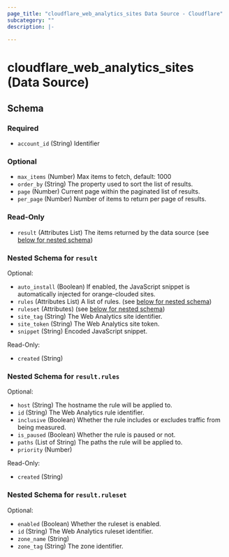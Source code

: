 ```yaml
---
page_title: "cloudflare_web_analytics_sites Data Source - Cloudflare"
subcategory: ""
description: |-
  
---
```


# cloudflare_web_analytics_sites (Data Source)




<!-- schema generated by tfplugindocs -->
## Schema

### Required

- `account_id` (String) Identifier

### Optional

- `max_items` (Number) Max items to fetch, default: 1000
- `order_by` (String) The property used to sort the list of results.
- `page` (Number) Current page within the paginated list of results.
- `per_page` (Number) Number of items to return per page of results.

### Read-Only

- `result` (Attributes List) The items returned by the data source (see [below for nested schema](#nestedatt--result))

<a id="nestedatt--result"></a>
### Nested Schema for `result`

Optional:

- `auto_install` (Boolean) If enabled, the JavaScript snippet is automatically injected for orange-clouded sites.
- `rules` (Attributes List) A list of rules. (see [below for nested schema](#nestedatt--result--rules))
- `ruleset` (Attributes) (see [below for nested schema](#nestedatt--result--ruleset))
- `site_tag` (String) The Web Analytics site identifier.
- `site_token` (String) The Web Analytics site token.
- `snippet` (String) Encoded JavaScript snippet.

Read-Only:

- `created` (String)

<a id="nestedatt--result--rules"></a>
### Nested Schema for `result.rules`

Optional:

- `host` (String) The hostname the rule will be applied to.
- `id` (String) The Web Analytics rule identifier.
- `inclusive` (Boolean) Whether the rule includes or excludes traffic from being measured.
- `is_paused` (Boolean) Whether the rule is paused or not.
- `paths` (List of String) The paths the rule will be applied to.
- `priority` (Number)

Read-Only:

- `created` (String)


<a id="nestedatt--result--ruleset"></a>
### Nested Schema for `result.ruleset`

Optional:

- `enabled` (Boolean) Whether the ruleset is enabled.
- `id` (String) The Web Analytics ruleset identifier.
- `zone_name` (String)
- `zone_tag` (String) The zone identifier.


